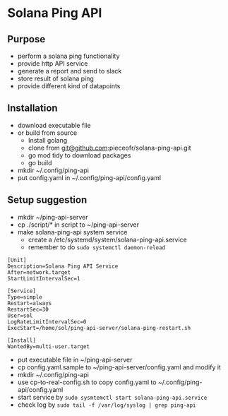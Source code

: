 # Solana Ping API 

## Purpose
- perform a solana ping functionality
- provide http API service
- generate a report and send to slack
- store result of solana ping
- provide different kind of datapoints

## Installation
- download executable file 
- or build from source
    - Install golang 
    - clone from git@github.com:pieceofr/solana-ping-api.git
    - go mod tidy to download packages
    - go build 
- mkdir ~/.config/ping-api
- put config.yaml in ~/.config/ping-api/config.yaml

## Setup suggestion

- mkdir ~/ping-api-server
- cp ./script/* in script to ~/ping-api-server
- make solana-ping-api system service 
    - create a /etc/systemd/system/solana-ping-api.service
    - remember to do ```sudo systemctl daemon-reload```

```
[Unit]
Description=Solana Ping API Service
After=network.target
StartLimitIntervalSec=1

[Service]
Type=simple
Restart=always
RestartSec=30
User=sol
LogRateLimitIntervalSec=0
ExecStart=/home/sol/ping-api-server/solana-ping-restart.sh

[Install]
WantedBy=multi-user.target

```

- put executable file in ~/ping-api-server
- cp config.yaml.sample to ~/ping-api-server/config.yaml and modify it 
- mkdir ~/.config/ping-api
- use cp-to-real-config.sh to copy config.yaml to ~/.config/ping-api/config.yaml
- start service by ```sudo sysmtemctl start solana-ping-api.service```
- check log by ```sudo tail -f /var/log/syslog | grep ping-api```
